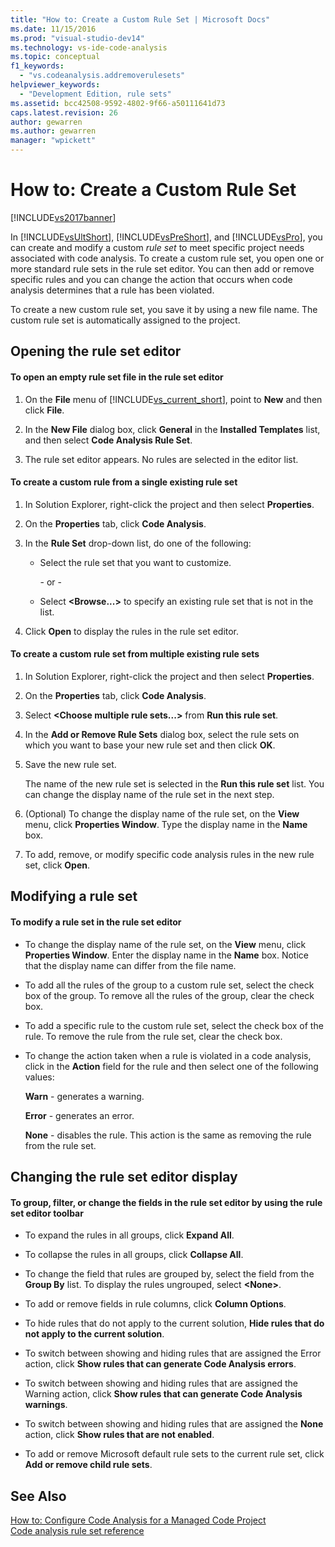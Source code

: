 ```yaml
---
title: "How to: Create a Custom Rule Set | Microsoft Docs"
ms.date: 11/15/2016
ms.prod: "visual-studio-dev14"
ms.technology: vs-ide-code-analysis
ms.topic: conceptual
f1_keywords: 
  - "vs.codeanalysis.addremoverulesets"
helpviewer_keywords: 
  - "Development Edition, rule sets"
ms.assetid: bcc42508-9592-4802-9f66-a50111641d73
caps.latest.revision: 26
author: gewarren
ms.author: gewarren
manager: "wpickett"
---
```

# How to: Create a Custom Rule Set
[!INCLUDE[vs2017banner](../includes/vs2017banner.md)]

In [!INCLUDE[vsUltShort](../includes/vsultshort-md.md)], [!INCLUDE[vsPreShort](../includes/vspreshort-md.md)], and [!INCLUDE[vsPro](../includes/vspro-md.md)], you can create and modify a custom *rule set* to meet specific project needs associated with code analysis. To create a custom rule set, you open one or more standard rule sets in the rule set editor. You can then add or remove specific rules and you can change the action that occurs when code analysis determines that a rule has been violated.  
  
 To create a new custom rule set, you save it by using a new file name. The custom rule set is automatically assigned to the project.  
  
## Opening the rule set editor  
  
#### To open an empty rule set file in the rule set editor  
  
1. On the **File** menu of [!INCLUDE[vs_current_short](../includes/vs-current-short-md.md)], point to **New** and then click **File**.  
  
2. In the **New File** dialog box, click **General** in the **Installed Templates** list, and then select **Code Analysis Rule Set**.  
  
3. The rule set editor appears. No rules are selected in the editor list.  
  
#### To create a custom rule from a single existing rule set  
  
1. In Solution Explorer, right-click the project and then select **Properties**.  
  
2. On the **Properties** tab, click **Code Analysis**.  
  
3. In the **Rule Set** drop-down list, do one of the following:  
  
   - Select the rule set that you want to customize.  
  
     \- or -  
  
   - Select **\<Browse...>** to specify an existing rule set that is not in the list.  
  
4. Click **Open** to display the rules in the rule set editor.  
  
#### To create a custom rule set from multiple existing rule sets  
  
1. In Solution Explorer, right-click the project and then select **Properties**.  
  
2. On the **Properties** tab, click **Code Analysis**.  
  
3. Select **\<Choose multiple rule sets...>** from **Run this rule set**.  
  
4. In the **Add or Remove Rule Sets** dialog box, select the rule sets on which you want to base your new rule set and then click **OK**.  
  
5. Save the new rule set.  
  
     The name of the new rule set is selected in the **Run this rule set** list. You can change the display name of the rule set in the next step.  
  
6. (Optional) To change the display name of the rule set, on the **View** menu, click **Properties Window**. Type the display name in the **Name** box.  
  
7. To add, remove, or modify specific code analysis rules in the new rule set, click **Open**.  
  
## Modifying a rule set  
  
#### To modify a rule set in the rule set editor  
  
-   To change the display name of the rule set, on the **View** menu, click **Properties Window**. Enter the display name in the **Name** box. Notice that the display name can differ from the file name.  
  
-   To add all the rules of the group to a custom rule set, select the check box of the group. To remove all the rules of the group, clear the check box.  
  
-   To add a specific rule to the custom rule set, select the check box of the rule. To remove the rule from the rule set, clear the check box.  
  
-   To change the action taken when a rule is violated in a code analysis, click in the **Action** field for the rule and then select one of the following values:  
  
     **Warn** - generates a warning.  
  
     **Error** - generates an error.  
  
     **None** - disables the rule. This action is the same as removing the rule from the rule set.  
  
## Changing the rule set editor display  
  
#### To group, filter, or change the fields in the rule set editor by using the rule set editor toolbar  
  
-   To expand the rules in all groups, click **Expand All**.  
  
-   To collapse the rules in all groups, click **Collapse All**.  
  
-   To change the field that rules are grouped by, select the field from the **Group By** list. To display the rules ungrouped, select **\<None>**.  
  
-   To add or remove fields in rule columns, click **Column Options**.  
  
-   To hide rules that do not apply to the current solution, **Hide rules that do not apply to the current solution**.  
  
-   To switch between showing and hiding rules that are assigned the Error action, click **Show rules that can generate Code Analysis errors**.  
  
-   To switch between showing and hiding rules that are assigned the Warning action, click **Show rules that can generate Code Analysis warnings**.  
  
-   To switch between showing and hiding rules that are assigned the **None** action, click **Show rules that are not enabled**.  
  
-   To add or remove Microsoft default rule sets to the current rule set, click **Add or remove child rule sets**.  
  
## See Also  
 [How to: Configure Code Analysis for a Managed Code Project](../code-quality/how-to-configure-code-analysis-for-a-managed-code-project.md)   
 [Code analysis rule set reference](../code-quality/code-analysis-rule-set-reference.md)
